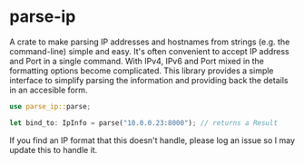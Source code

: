 # parse-ip

A crate to make parsing IP addresses and hostnames from strings (e.g. the
command-line) simple and easy. It's often convenient to accept IP address and
Port in a single command. With IPv4, IPv6 and Port mixed in the formatting
options become complicated. This library provides a simple interface to simplify
parsing the information and providing back the details in an accesible form.

```rust
use parse_ip::parse;

let bind_to: IpInfo = parse("10.0.0.23:8000"); // returns a Result

```

If you find an IP format that this doesn't handle, please log an issue so I may
update this to handle it.
